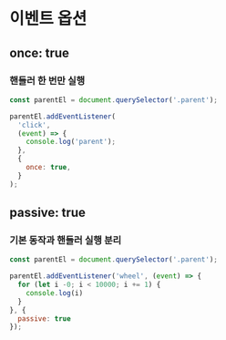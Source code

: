 # 이벤트 옵션

## once: true

### 핸들러 한 번만 실행

```javascript
const parentEl = document.querySelector('.parent');

parentEl.addEventListener(
  'click',
  (event) => {
    console.log('parent');
  },
  {
    once: true,
  }
);
```

## passive: true

### 기본 동작과 핸들러 실행 분리

```javascript
const parentEl = document.querySelector('.parent');

parentEl.addEventListener('wheel', (event) => {
  for (let i -0; i < 10000; i += 1) {
    console.log(i)
  }
}, {
  passive: true
});
```
